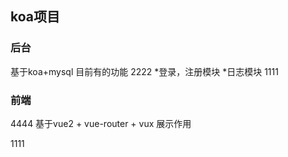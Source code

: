 ## koa项目 
### 后台
基于koa+mysql
目前有的功能
2222
*登录，注册模块
*日志模块
1111
### 前端
4444
基于vue2 + vue-router + vux
展示作用

1111
